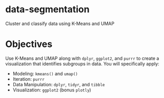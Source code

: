 # data-segmentation
Cluster and classify data using K-Means and UMAP

# Objectives

Use K-Means and UMAP along with `dplyr`, `ggplot2`, and `purrr` to create a visualization that identifies subgroups in data. You will specifically apply:

- Modeling: `kmeans()` and `umap()`
- Iteration: `purrr`
- Data Manipulation: `dplyr`, `tidyr`, and `tibble`
- Visualization: `ggplot2` (bonus `plotly`)
